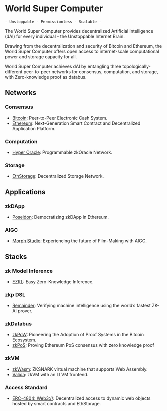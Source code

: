 # World Super Computer

`- Unstoppable - Permissionless - Scalable -`

The World Super Computer provides decentralized Artificial Intelligence (dAI) for every individual - the Unstoppable Internet Brain.

Drawing from the decentralization and security of Bitcoin and Ethereum, the World Super Computer offers open access to internet-scale computational power and storage capacity for all.

World Super Computer achieves dAI by entangling three topologically-different peer-to-peer networks for consensus, computation, and storage, with Zero-knowledge proof as databus.

## Networks

### Consensus

- [Bitcoin](https://bitcoin.org/en/): Peer-to-Peer Electronic Cash System.
- [Ethereum](https://ethereum.org/en/): Next-Generation Smart Contract and Decentralized Application Platform.

### Computation

- [Hyper Oracle](https://www.hyperoracle.io/): Programmable zkOracle Network.

### Storage

- [EthStorage](https://eth-store.w3eth.io/): Decentralized Storage Network.

## Applications

### zkDApp

- [Poseidon](https://twitter.com/Poseidon_ZK): Democratizing zkDApp in Ethereum.

### AIGC

- [Morph Studio](https://www.morphstudio.xyz/): Experiencing the future of Film-Making with AIGC.

## Stacks

### zk Model Inference

- [EZKL](https://github.com/zkonduit/ezkl): Easy Zero-Knowledge Inference.

### zkp DSL

- [Remainder](https://www.moduluslabs.xyz/): Verifying machine intelligence using the world’s fastest ZK-AI prover.

### zkDatabus

- [zkPoW](https://zerosync.org/): Pioneering the Adoption of Proof Systems in the Bitcoin Ecosystem.
- [zkPoS](https://mirror.xyz/hyperoracleblog.eth/lAE9erAz5eIlQZ346PG6tfh7Q6xy59bmA_kFNr-l6dE): Proving Ethereum PoS consensus with zero knowledge proof

### zkVM

- [zkWasm](https://github.com/DelphinusLab/zkWasm): ZKSNARK virtual machine that supports Web Assembly.
- [Valida](https://github.com/delendum-xyz/valida): zkVM with an LLVM frontend.

### Access Standard

- [ERC-4804: Web3://](https://eips.ethereum.org/EIPS/eip-4804): Decentralized access to dynamic web objects hosted by smart contracts and EthStorage.
